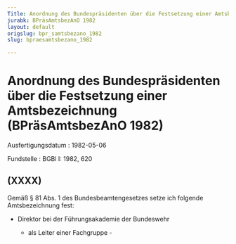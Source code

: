```yaml
---
Title: Anordnung des Bundespräsidenten über die Festsetzung einer Amtsbezeichnung
jurabk: BPräsAmtsbezAnO 1982
layout: default
origslug: bpr_samtsbezano_1982
slug: bpraesamtsbezano_1982

---
```


# Anordnung des Bundespräsidenten über die Festsetzung einer Amtsbezeichnung (BPräsAmtsbezAnO 1982)

Ausfertigungsdatum
:   1982-05-06

Fundstelle
:   BGBl I: 1982, 620

## (XXXX)

Gemäß § 81 Abs. 1 des Bundesbeamtengesetzes setze ich folgende
Amtsbezeichnung fest:

*   Direktor bei der Führungsakademie der Bundeswehr

    - als Leiter einer Fachgruppe -




